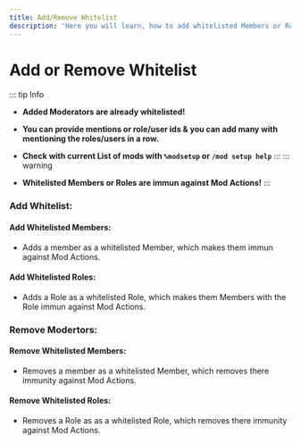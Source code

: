 ```yaml
---
title: Add/Remove Whitelist
description: 'Here you will learn, how to add whitelisted Members or Roles'
---
```

# Add or Remove Whitelist

::: tip Info
- **Added Moderators are already whitelisted!**

- **You can provide mentions or role/user ids & you can add many with mentioning the roles/users in a row.**
-  **Check with current List of mods with `%modsetup` or `/mod setup help`** 
:::
::: warning
- **Whitelisted Members or Roles are immun against Mod Actions!**
:::

### Add Whitelist:
#### Add Whitelisted Members:
- Adds a member as a whitelisted Member, which makes them immun against Mod Actions.
<command message = "%wlist adduser <@user>" slash = "/mod whitelist addusers [user]" description="Adds a member as a whitelisted Member, which makes them immun against Mod Actions."  permissions = "ADMINISTRATOR"/>

#### Add Whitelisted Roles:
- Adds a Role as a whitelisted Role, which makes them Members with the Role immun against Mod Actions.
<command message = "%wlist addrole <@role>" slash = "/mod whitelist addroles [role]" description="Adds a Role as a whitelisted Role, which makes them Members with the Role immun against Mod Actions."  permissions = "ADMINISTRATOR"/>

### Remove Modertors:
#### Remove Whitelisted Members:
- Removes a member as a whitelisted Member, which removes there immunity against Mod Actions.
<command message = "%wlist removeuser <@user>" slash = "/mod whitelist removeusers [user]" description="Removes a member as a whitelisted Member, which removes there immunity against Mod Actions."  permissions = "ADMINISTRATOR"/>

#### Remove Whitelisted Roles:
- Removes a Role as as a whitelisted Role, which removes there immunity against Mod Actions.
<command message = "%wlist removerole <@role>" slash = "/mod whitelist removeroles [role]" description="Removes a Role as as a whitelisted Role, which removes there immunity against Mod Actions."  permissions = "ADMINISTRATOR"/>